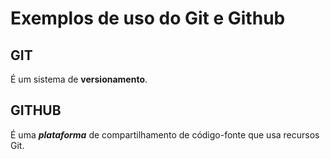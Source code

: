 #  Exemplos de uso do Git e Github

## GIT

É um sistema de **versionamento**.

## GITHUB

É uma **_plataforma_** de compartilhamento de código-fonte que usa recursos Git.

